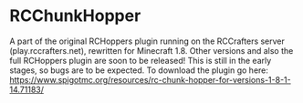 # RCChunkHopper
A part of the original RCHoppers plugin running on the RCCrafters server (play.rccrafters.net), rewritten for Minecraft 1.8. Other versions and also the full RCHoppers plugin are soon to be released! This is still in the early stages, so bugs are to be expected.
To download the plugin go here: https://www.spigotmc.org/resources/rc-chunk-hopper-for-versions-1-8-1-14.71183/
